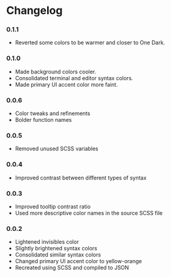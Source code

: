 # Changelog

### 0.1.1

- Reverted some colors to be warmer and closer to One Dark.

### 0.1.0

- Made background colors cooler.
- Consolidated terminal and editor syntax colors.
- Made primary UI accent color more faint.

### 0.0.6

- Color tweaks and refinements
- Bolder function names

### 0.0.5

- Removed unused SCSS variables

### 0.0.4

- Improved contrast between different types of syntax

### 0.0.3

- Improved tooltip contrast ratio
- Used more descriptive color names in the source SCSS file

### 0.0.2

- Lightened invisibles color
- Slightly brightened syntax colors
- Consolidated similar syntax colors
- Changed primary UI accent color to yellow-orange
- Recreated using SCSS and compiled to JSON
